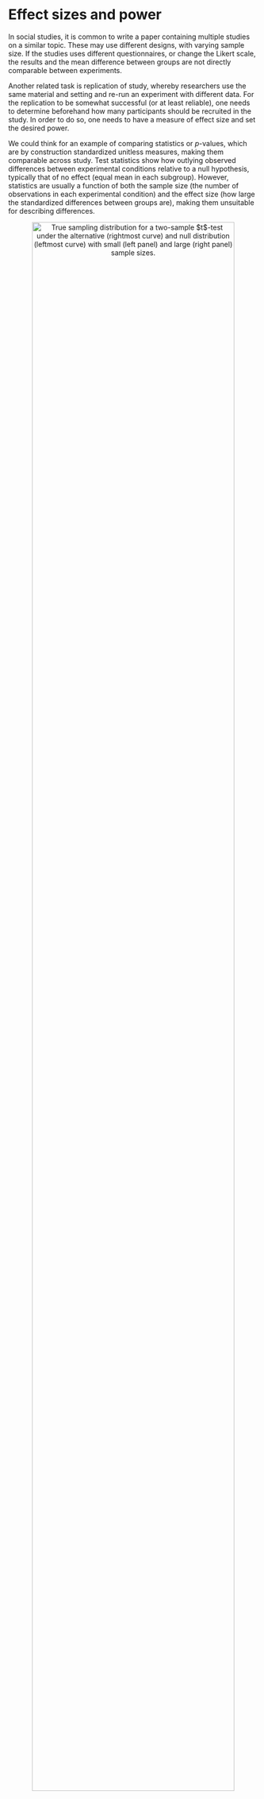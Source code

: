 # Effect sizes and power

In social studies, it is common to write a paper containing multiple studies on a similar topic. These may use different designs, with varying sample size. If the studies uses different questionnaires, or change the Likert scale, the results and the mean difference between groups are not directly comparable between experiments.

Another related task is replication of study, whereby researchers use the same material and setting and re-run an experiment with different data. For the replication to be somewhat successful (or at least reliable), one needs to determine beforehand how many participants should be recruited in the study. In order to do so, one needs to have a measure of effect size and set the desired power.

We could think for an example of comparing statistics or $p$-values, which are by construction standardized unitless measures, making them comparable across study.
Test statistics show how outlying observed differences between experimental conditions relative to a null hypothesis, typically that of no effect (equal mean in each subgroup). However, statistics are usually a function of both the sample size (the number of observations in each experimental condition) and the effect size (how large the standardized differences between groups are), making them unsuitable for describing differences.



<div class="figure" style="text-align: center">
<img src="07-power_effect_files/figure-html/fig-effectsize-1.png" alt="True sampling distribution for a two-sample $t$-test under the alternative (rightmost curve) and null distribution (leftmost curve) with small  (left panel) and large (right panel) sample sizes." width="90%" />
<p class="caption">(\#fig:fig-effectsize)True sampling distribution for a two-sample $t$-test under the alternative (rightmost curve) and null distribution (leftmost curve) with small  (left panel) and large (right panel) sample sizes.</p>
</div>


 Figure \@ref(fig:fig-effectsize) shows an example with the sampling distributions of the difference in mean under the null (curve centered at zero) and the true alternative (mean difference of two).  The area in white under the curve represents the power, which is larger with larger sample size and coincides with smaller average $p$-values for the testing procedure. 
 
 One could argue that, on the surface, every null hypothesis is wrong and that, with a sufficiently large number of observation, all observed differences eventually become "statistically significant". This has to do with the fact that we become more and more certain of the estimated means of each experimental sub-condition. Statistical significance of a testing procedure does not translate into practical relevance, which itself depends on the scientific question at hand.
For example, consider the development of a new drug for commercialization by Health Canada: what is the minimum difference between two treatments that would be large enough to justify commercialization of the new drug? If the effect is small but it leads to many lives saved, would it still be relevant? Such decision involve a trade-off between efficacy of new treatment relative to the status quo, the cost of the drug, the magnitude of the improvement, etc.


Effect size are summaries to inform about the standardized magnitude of these differences; they are used to combine results of multiple experiments using meta-analysis, or to calculate sample size requirements to replicate an effect in power studies.


## Effect sizes

There are two main classes of effect size: standardized mean differences and ratio (percentages) of explained variance. The latter are used in analysis of variance when there are multiple groups to compare.

Unfortunately, the literature on effect size is quite large. Researchers often fail to distinguish between estimand (unknown target) and the estimator that is being used, with frequent notational confusion arising due to conflicting standards and definitions. Terms are also overloaded: the same notation may be used to denote an effect size, but it will be calculated differently depending on whether the design is between-subject or within-subject (with repeated correlated measures per participant), or whether there are blocking factors.

### Standardized mean differences

To gather intuition, we begin with the task of comparing the means of two groups using a two-sample $t$-test, with the null hypothesis of equality in means or $\mathscr{H}_0: \mu_1 = \mu_2$. The test statistic is 
\begin{align*}
T =  \frac{\widehat{\mu}_2 - \widehat{\mu}_1}{\widehat{\sigma}} \left(\frac{1}{n_1}+\frac{1}{n_2}\right)^{-1/2}
\end{align*}
where $\widehat{\sigma}$ is the pooled sample size estimator. The first term, $\widehat{d}_s = (\widehat{\mu}_2 - \widehat{\mu}_1)/\widehat{\sigma}$, is termed Cohen's $d$ [@Cohen:1988] and it measures the standardized difference between groups, a form of signal-to-noise ratio. As the sample size gets larger and larger, the sample mean and pooled sample variance become closer and closer to the true population values $\mu_1$, $\mu_2$ and $\sigma$; at the same time, the statistic $T$ becomes bigger as $n$ becomes larger because of the second term.^[If we consider a balanced sample, $n_1 = n_2 = n/2$ we can rewrite the statistic as $T = \sqrt{n} \widehat{d}_s/2$ and the statement that $T$ increases with $n$ on average becomes more obvious.] 

The difference $d=(\mu_1-\mu_2)/\sigma$ has an obvious interpretation: a distance of $a$ indicates that the means of the two groups are $a$ standard deviation apart. Cohen's $d$ is sometimes loosely categorized in terms of weak ($d = 0.2$), medium ($d=0.5$) and large ($d=0.8$) effect size; these, much like arbitrary $p$-value cutoffs, are rules of thumbs. Alongside $d$, there are many commonly reported metrics that are simple transformations of $d$ describing the observed difference. This interactive  [applet](https://rpsychologist.com/cohend/) by Kristoffer Magnusson [@magnussonCohend] shows the visual impact of changing the value of $d$ along.
There are different estimators of $d$ depending on whether or not the pooled variance estimator is used. Cohen's $d$, is upward biased, meaning it gives values that are on average larger than the truth. Hedge's $g$ [@Hedges:1981] offers a bias-correction and should always be preferred as an estimator.

For these different estimators, it is possible to obtain (asymmetric) confidence intervals or tolerance intervals.[By using the pivot method [@Steiger:2004] and relating the effect size to the noncentrality parameter of the null distribution, whether $\mathsf{St}$, $\mathsf{F}$ or $\chi^2$.]


::: {.example #LiuRimMinMin2022E1effect name="The Surprise of Reaching Out"}





We consider a two-sample $t$-test for the study of @Liu.Rim.Min.Min:2022 discussed in Example \@ref(exm:LiuRimMinMin2022E1). The difference in average response index is 0.371, indicating that the responder have a higher score. The $p$-value is 0.041, showing a small effect. 

If we consider the standardized difference $d$, the group means are -0.289 standard deviations apart based on Hedge's $g$, with an associated 95% confidence interval of [-0.567, -0.011]: thus, the difference found is small (using @Cohen:1988's convention) and there is a large uncertainty surrounding it. 

There is a 42% probability that an observation drawn at random from the responder condition will exceed the mean of the initiator group (probability of superiority) and 41.9% of the responder observations will exceed the mean of the initiator.


```r
data(LRMM22_S1, package = "hecedsm")
ttest <- t.test(
  appreciation ~ role, 
  data = LRMM22_S1,
  var.equal = TRUE)
effect <- effectsize::hedges_g(
  appreciation ~ role, 
  data = LRMM22_S1, 
  pooled_sd = TRUE)
effectsize::d_to_cles(effect)
```

:::


### Ratio and proportion of variance

Another class of effect sizes are obtained by considering either the ratio of the variance due to an effect (say differences in means relative to the overall mean) relative to the background level of noise as measured by the variance.

One common measure employed in software is Cohen's _f_ [@Cohen:1988], which for a one-way ANOVA (equal variance $\sigma^2$) with more than two groups, 
$$
f^2 = \frac{1}{\sigma^2} \sum_{j=1}^k \frac{n_j}{n}(\mu_j - \mu)^2 = \frac{\sigma^2_{\text{effect}}}{\sigma^2},
$$
a weighted sum of squared difference relative to the overall mean $\mu$. $\sigma^2_{\text{effect}}$ is a measure of the variability that is due to the difference in mean, so standardizing it by the measurement variance gives us a ratio of variance with values higher than one indicating that more variability is explainable, leading to higher effect sizes. If the means of every subgroup is the same, then $f=0$. For $k=2$ groups, Cohen's $f$ and Cohen's $d$ are related via $f=d/2$.

Cohen's $f$ can be directly related to the behaviour of the $F$ statistic under an alternative, as explained in Section \@ref(power-oneway). However, since the interpretation isn't straightforward, we typically consider proportions of variance (rather than ratios of variance).

To build such an effect size, we break down the variability that is explained by our experimental manipulation ($\sigma^2_\text{effect}$), here denoted by effect, from the leftover unexplained part, or residual ($\sigma^2_\text{resid}$). In a one-way analysis of variance, $$\sigma^2_{\text{total}} = \sigma^2_{\text{resid}} + \sigma^2_{\text{effect}}$$ and the percentage of variability explained by the $\text{effect}$.
$$\eta^2 = \frac{\text{explained variability}}{\text{total variability}}= \frac{\sigma^2_{\text{effect}}}{\sigma^2_{\text{resid}} + \sigma^2_{\text{effect}}} = \frac{\sigma^2_{\text{effect}}}{\sigma^2_{\text{total}}}.$$
Simple arithmetic manipulations reveal that $f^2 = \eta^2/(1-\eta^2)$, so we can relate any proportion of variance in terms of ratio and vice-versa.

Such an effect size depends on unknown population quantities (the true means of each subgroup, the overall mean and the variance). There are multiple alternative estimators to estimate $\eta^2$, and researchers are often carefree when reporting as to which is used. To disambiguate, I will put $\hat{\eta}^2$ to denote an estimator. To make an analogy, there are many different recipes (estimators) that can lead to a particular cake, but some may lead to a mixing that is on average too wet if they are not well calibrated.

The default estimator for $\eta^2$ is the coefficient of determination of the linear regression, denoted $\widehat{R}^2$ or $\widehat{\eta}^2$. The latter can be reconstructed from the analysis of variance table using the formula
$$
\widehat{R}{}^2 = \frac{F\nu_1}{F\nu_1 + \nu_2}
$$
where for the one-way ANOVA $\nu_1 = K-1$ and $\nu_2 = n-K$ are the degrees of freedom of a design with $n$ observations and $K$ experimental conditions. 

Unfortunately, $\widehat{R}{}^2$ is an upward biased estimator (too large on average), leading to optimistic measures. Another estimator of $\eta^2$ that is recommended in @Keppel/Wickens:2004 for power calculations is $\widehat{\omega}^2$, which is
$$\widehat{\omega}^2 = \frac{\nu_1 (F-1)}{\nu_1(F-1)+n}.$$
Since the $F$ statistic is approximately 1 on average, this measure removes the mode. Both $\widehat{\omega}^2$ and $\widehat{\epsilon}^2$ have been reported to be less biased and thus preferable as estimators of the true proportion of variance [@Lakens:2013].

### Partial effects and variance decomposition

In a multiway design with several factors, we may want to estimate the effect of separate factors or interactions. In such cases, we can break down the variability explained by manipulations per effect. The effect size for such models are build by comparing the variance explained by the effect $\sigma^2_{\text{effect}}$. 

For example, say we have a completely randomized balanced design with two factors $A$, $B$ and their interaction $AB$. We can decompose the total variance as
$$\sigma^2_{\text{total}} = \sigma^2_A + \sigma^2_B + \sigma^2_{AB} + \sigma^2_{\text{resid}}.$$
When the design is balanced, these variance terms can be estimated using the mean squared error from the analysis of variance table output. If the design is unbalanced, the sum of square decomposition is not unique and we will get different estimates when using Type II and Type III sum of squares.

We can get formula similar to the one-sample case with now what are termed **partial** effect sizes, e.g., 
$$\widehat{\omega}^2_{\langle \text{effect} \rangle} = \frac{\text{df}_{\text{effect}}(F_{\text{effect}}-1)}{\text{df}_{\text{effect}}(F_{\text{effect}}-1) + n},$$
where $n$ is the overall sample size and $F_\text{effect}$ and the corresponding degrees of freedom could be the statistic associated to the main effects $A$ and $B$, or the interaction term $AB$. In **R**, the `effectsize` package reports these estimates with one-sided confidence intervals derived using the pivot method [@Steiger:2004].^[The confidence intervals are based on the $\mathsf{F}$ distribution, by changing the non-centrality parameter and inverting the distribution function (pivot method). This yields asymmetric intervals.]

Software will typically return estimates of effect size alongside with the designs, but there are small things to keep in mind. One is that the decomposition of the variance is not unique with unbalanced data. The second is that, when using repeated measures and mixed models, the same notation is used to denote different quantities. 

Lastly, it is customary to report effect sizes that include the variability of blocking factors and random effects, leading to so-called **generalized** effect sizes. Include the variance of all blocking factors and interactions (only with the effect!) in the denominator.^[Typically, there won't be any interaction with blocking factors, but it there was for some reason, it should be included in the total.]

For example, if $A$ is the experimental factor whose main effect is of interest, $B$ is a blocking factor and $C$ is another experimental factor, use
$$\eta_{\langle A \rangle}^2 = \frac{\sigma^2_A}{\sigma^2_A + \sigma^2_B + \sigma^2_{AB} + \sigma^2_{\text{resid}}}.$$
as generalized partial effect. In **R**, most effect sizes for variance proportion have a `generalized` argument to which the vector of names of blocking factor can be passed. The reason for including blocking factors and random effects is that they would not necessarily be available in a replication. 
The correct effect size measure to calculate and to report depends on the design, and there are numerous estimators that can be utilized. Since they are related to one another, it is oftentimes possible to compute them directly from the output or convert. The formula highlight the importance of reporting (with enough precision) exactly the values of the test statistic.



## Power

The power is the probability of correctly rejecting a null hypothesis when it isn't true. However, whereas the null alternative corresponds to a single value (equality in mean), there are infinitely many alternatives... 

There is an intricate relation between effect size, power and sample size. Journals and grant agencies oftentimes require an estimate of the latter before funding a study, so one needs to ensure that the sample size is large enough to pick-up effects of scientific interest (good signal-to-noise), but also not overly large as to minimize time and money and make an efficient allocation of resources. This is Goldilock's principle, but having more never hurts.

If we run a pilot study to estimate the background level of noise and the estimated effect, or if we wish to perform a replication study, we will come up with a similar question in both cases: how many participants are needed to reliably detect such a difference? Setting a minimum value for the power (at least 80%, but typically 90% or 95% when feasible) ensures that the study is more reliable and ensures a high chance of success of finding an effect of at least the size specified. A power of 80% ensures that, on average, 4 in 5 experiments in which we study a phenomenon with the specified non-null effect size should lead to rejecting the null hypothesis.

In order to better understand the interplay between power, effect size and sample size, we consider a theoretical example. The purpose of displaying the formula is to (hopefully) more transparently confirm some of our intuitions about what leads to higher power. There are many things that can influence the power:

- the experimental design: a blocking design or repeated measures tend to filter out some of the unwanted variability in the population, thus increasing power relative to a completely randomized design
- the background variability $\sigma$:the noise level is oftentimes intrinsic to the measurement. It depends on the phenomenon under study, but instrumentation and the choice of scale, etc. can have an impact. Running experiments in a controlled environment helps reduce this, but researchers typically have limited control on the variability inherent to each observation.
- the sample size: as more data are gathered, information accumulates. The precision of measurements (e.g., differences in mean) is normally determined by the group with the smallest sample size, so (approximate) balancing increases power if the variance in each group is the same.
- the size of the effect: the bigger the effect, the easier it is to accurately detect (it's easier to spot an elephant than a mouse hiding in a classroom).
- the level of the test, $\alpha$: if we increase the rejection region, we technically increase power when we run an experiment under an alternative regime. However, the level is oftentimes prespecified to avoid type I errors.
We may consider multiplicity correction within the power function, such as Bonferonni's method, which is equivalent to reducing $\alpha$.

### Power for one-way ANOVA {#power-oneway}

To fix ideas, we consider the one-way analysis of variance model. In the usual setup, we consider $K$ experimental conditions with $n_k$ observations in group $k$, whose population average we denote by $\mu_k$. We can parametrize the model in terms of the overall sample average,
\begin{align*}
\mu = \frac{1}{n}\sum_{j=1}^K\sum_{i=1}^{n_j} \mu_j = \frac{1}{n}\sum_{j=1}^K n_j \mu_j,
\end{align*}
where $n=n_1 + \cdots +n_K$ is the total sample size.
The $F$-statistic of the one-way ANOVA is
\begin{align*}
F =  \frac{\text{between sum of squares}/(K-1)}{\text{within sum of squares}/(n-K)}
\end{align*}
The null distribution is $F(K-1, n-K)$.  Our interest is in understanding how the _F_-statistic behaves under an alternative.

During the construction, we stressed out that the denominator is an estimator of $\sigma^2$ under both the null and alternative. What happens to the numerator? We can write the population average for 
$$
\mathsf{E}(\text{between sum of squares}) = \sigma^2\{(K-1) + \Delta\}.
$$
where
$$
\Delta = \dfrac{\sum_{j=1}^K n_j(\mu_j - \mu)^2}{\sigma^2} = nf^2.
$$
with $f^2$ the square of Cohen's $f$. Under the null hypothesis, $\mu_j=\mu$ for $j=1, \ldots, K$ and $\Delta=0$, but if some groups have different average the displacement will be non-zero. The greater $\Delta$, the further the mode (peak of the distribution) is from unity and the greater the power.

Closer examination reveals that $\Delta$ increases with $n_j$ (sample size) and with the true squared mean difference $(\mu_j-\mu)^2$ increases effect size represented by the difference in mean, but decreases as the observation variance increases. 

Under the alternative, the distribution of the $F$ statistic is a noncentral Fisher distribution, denoted $\mathsf{F}(\nu_1, \nu_2, \Delta)$ with degrees of freedom $\nu_1$ and $\nu_2$ and noncentrality parameter $\Delta$.^[Note that the $F(\nu_1, \nu_2)$ distribution is indistinguishable from $\chi^2(\nu_1)$ for $\nu_2$ large. A similar result holds for tests with $\chi^2$ null distributions.] To calculate the power of a test, we need to single out a specific alternative hypothesis. 


<div class="figure" style="text-align: center">
<img src="07-power_effect_files/figure-html/powercurve-1.png" alt="Density curves for the null distribution (full line) and true distribution (dashed line) under noncentrality parameter $\Delta=3$. The area in white under the curve denotes the power under this alternative." width="80%" />
<p class="caption">(\#fig:powercurve)Density curves for the null distribution (full line) and true distribution (dashed line) under noncentrality parameter $\Delta=3$. The area in white under the curve denotes the power under this alternative.</p>
</div>

The plot in Figure \@ref(fig:powercurve) shows the null (full line) distribution and the true distribution (dashed line) for a particular alternative. The noncentral $\mathsf{F}$ is shifted to the right and right skewed, so the mode (peak) is further away from 1.


Given a value of $\Delta=nf^2$ and information about the effect of interest (degrees of freedom of the effect and the residuals), we can compute the tail probability as follows

1. Compute the cutoff point: the value under $\mathscr{H}_0$ that leads to rejection at level $\alpha$
2. Compute probability below the alternative curve, from the cutoff onwards.


```r
cutoff <- qf(p = 1-alpha, df1 = df1, df2 = df2)
pf(q = cutoff,  df1 = df1, df2 = df2, 
    ncp = Delta, lower.tail = FALSE)
```

In practice, a software will return these quantities and inform us about the power. Note that these results are trustworthy provided the model assumptions are met, otherwise they may be misleading.

The most difficult question when trying to estimate sample size for a study is determining which value to use for the effect size. One could opt for a value reported elsewhere for a similar scale to estimate the variability and provide educated guesses for the mean differences. Another option is to run a pilot study and use the resulting estimates to inform about sensible values, perhaps using confidence intervals to see the range of plausible effect sizes.

Reliance on estimated effect sizes reported in the literature is debatable: many such effects are inflated as a result of the file-drawer problem and, as such, can lead to unreasonably high expectations about power. 

The `WebPower` package in **R** offers a comprehensive solution for conducting power studies, as is the free software [G*Power](https://www.psychologie.hhu.de/arbeitsgruppen/allgemeine-psychologie-und-arbeitspsychologie/gpower).

### Power in complex designs

In cases where an analytic derivations isn't possible, we can resort to simulations to approximate the power. For a given alternative, we 

- simulate repeatedly samples from the model from the hypothetical alternative world
- we compute the test statistic for each of these new samples
- we transform these to the associated *p*-values based on the postulated null hypothesis.

At the end, we calculate the proportion of tests that lead to a rejection of the null hypothesis at level $\alpha$, namely the percentage of *p*-values smaller than $\alpha$. We can vary the sample size and see how many observations we need per group to achieve the desired level of power.


